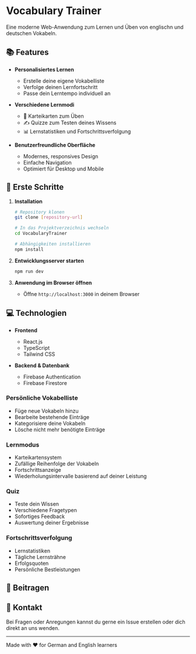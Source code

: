#  Vocabulary Trainer

Eine moderne Web-Anwendung zum Lernen und Üben von englischn und deutschen Vokabeln.

## 📚 Features

- **Personalisiertes Lernen**
  - Erstelle deine eigene Vokabelliste
  - Verfolge deinen Lernfortschritt
  - Passe dein Lerntempo individuell an

- **Verschiedene Lernmodi**
  - 📝 Karteikarten zum Üben
  - ✍️ Quizze zum Testen deines Wissens
  - 📊 Lernstatistiken und Fortschrittsverfolgung

- **Benutzerfreundliche Oberfläche**
  - Modernes, responsives Design
  - Einfache Navigation
  - Optimiert für Desktop und Mobile

## 🚀 Erste Schritte

1. **Installation**
   ```bash
   # Repository klonen
   git clone [repository-url]

   # In das Projektverzeichnis wechseln
   cd VocabularyTrainer

   # Abhängigkeiten installieren
   npm install
   ```

2. **Entwicklungsserver starten**
   ```bash
   npm run dev
   ```

3. **Anwendung im Browser öffnen**
   - Öffne `http://localhost:3000` in deinem Browser

## 💻 Technologien

- **Frontend**
  - React.js
  - TypeScript
  - Tailwind CSS

- **Backend & Datenbank**
  - Firebase Authentication
  - Firebase Firestore


### Persönliche Vokabelliste
- Füge neue Vokabeln hinzu
- Bearbeite bestehende Einträge
- Kategorisiere deine Vokabeln
- Lösche nicht mehr benötigte Einträge

### Lernmodus
- Karteikartensystem
- Zufällige Reihenfolge der Vokabeln
- Fortschrittsanzeige
- Wiederholungsintervalle basierend auf deiner Leistung

### Quiz
- Teste dein Wissen
- Verschiedene Fragetypen
- Sofortiges Feedback
- Auswertung deiner Ergebnisse

### Fortschrittsverfolgung
- Lernstatistiken
- Tägliche Lernsträhne
- Erfolgsquoten
- Persönliche Bestleistungen


## 👥 Beitragen



## 📧 Kontakt

Bei Fragen oder Anregungen kannst du gerne ein Issue erstellen oder dich direkt an uns wenden.

---

Made with ❤️ for German and English learners
